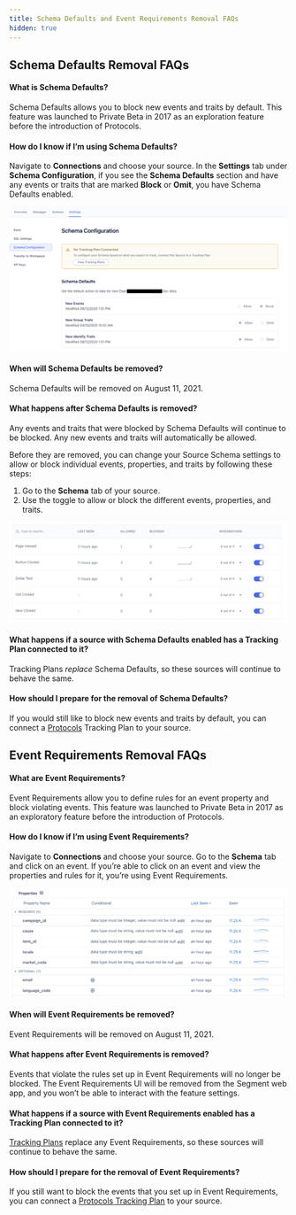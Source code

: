 ```yaml
---
title: Schema Defaults and Event Requirements Removal FAQs
hidden: true
---
```


## Schema Defaults Removal FAQs

#### What is Schema Defaults?
Schema Defaults allows you to block new events and traits by default. This feature was launched to Private Beta in 2017 as an exploration feature before the introduction of Protocols.

#### How do I know if I’m using Schema Defaults?
Navigate to **Connections** and choose your source. In the **Settings** tab under **Schema Configuration**, if you see the **Schema Defaults** section and have any events or traits that are marked **Block** or **Omit**, you have Schema Defaults enabled.

![Schema Defaults](./images/schema-defaults-eol-1.png)

#### When will Schema Defaults be removed?
Schema Defaults will be removed on August 11, 2021.

#### What happens after Schema Defaults is removed?
Any events and traits that were blocked by Schema Defaults will continue to be blocked. Any new events and traits will automatically be allowed.

Before they are removed, you can change your Source Schema settings to allow or block individual events, properties, and traits by following these steps:

1. Go to the **Schema** tab of your source.
2. Use the toggle to allow or block the different events, properties, and traits.

![toggling schema defaults](./images/schema-defaults-eol-2.png)

#### What happens if a source with Schema Defaults enabled has a Tracking Plan connected to it?
Tracking Plans _replace_ Schema Defaults, so these sources will continue to behave the same. 

#### How should I prepare for the removal of Schema Defaults?
If you would still like to block new events and traits by default, you can connect a [Protocols](/docs/protocols/) Tracking Plan to your source.

## Event Requirements Removal FAQs

#### What are Event Requirements?
Event Requirements allow you to define rules for an event property and block violating events. This feature was launched to Private Beta in 2017 as an exploratory feature before the introduction of Protocols.

#### How do I know if I’m using Event Requirements?
Navigate to **Connections** and choose your source. Go to the **Schema** tab and click on an event. If you’re able to click on an event and view the properties and rules for it, you’re using Event Requirements.

![Event Requirements](./images/schema-defaults-eol-3.png)

#### When will Event Requirements be removed?
Event Requirements will be removed on August 11, 2021.

#### What happens after Event Requirements is removed?
Events that violate the rules set up in Event Requirements will no longer be blocked. The Event Requirements UI will be removed from the Segment web app, and you won’t be able to interact with the feature settings.

#### What happens if a source with Event Requirements enabled has a Tracking Plan connected to it?
[Tracking Plans](/docs/protocols/tracking-plan/) replace any Event Requirements, so these sources will continue to behave the same.

#### How should I prepare for the removal of Event Requirements?
If you still want to block the events that you set up in Event Requirements, you can connect a [Protocols Tracking Plan](/docs/protocols/tracking-plan/) to your source.
